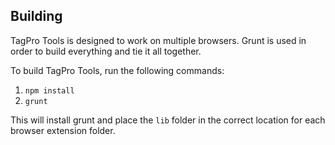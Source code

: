 ## Building

TagPro Tools is designed to work on multiple browsers. Grunt is used in order to build everything and tie it all together.

To build TagPro Tools, run the following commands:

1. `npm install`
2. `grunt`

This will install grunt and place the `lib` folder in the correct location for each browser extension folder.
